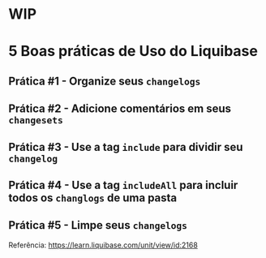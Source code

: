 # WIP

# 5 Boas práticas de Uso do Liquibase

## Prática #1 - Organize seus `changelogs`

## Prática #2 - Adicione comentários em seus `changesets`

## Prática #3 - Use a tag `include` para dividir seu `changelog`

## Prática #4 - Use a tag `includeAll` para incluir todos os `changlogs` de uma pasta

## Prática #5 - Limpe seus `changelogs`


Referência: https://learn.liquibase.com/unit/view/id:2168
